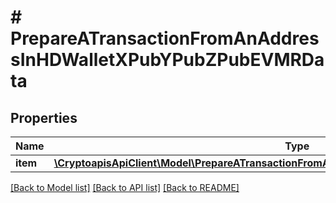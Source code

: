# # PrepareATransactionFromAnAddressInHDWalletXPubYPubZPubEVMRData

## Properties

Name | Type | Description | Notes
------------ | ------------- | ------------- | -------------
**item** | [**\CryptoapisApiClient\Model\PrepareATransactionFromAnAddressInHDWalletXPubYPubZPubEVMRI**](PrepareATransactionFromAnAddressInHDWalletXPubYPubZPubEVMRI.md) |  |

[[Back to Model list]](../../README.md#models) [[Back to API list]](../../README.md#endpoints) [[Back to README]](../../README.md)
